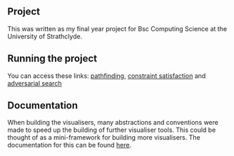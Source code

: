 ## Project

This was written as my final year project for Bsc Computing Science at the University of Strathclyde.

## Running the project

You can access these links: [pathfinding](https://marklee7916.github.io/AI-Search-Algorithm-Visualisation/public/#/pathfinding), [constraint satisfaction](https://marklee7916.github.io/AI-Search-Algorithm-Visualisation/public/#/n-queens) and [adversarial search](https://marklee7916.github.io/AI-Search-Algorithm-Visualisation/public/#/minimax)

## Documentation

When building the visualisers, many abstractions and conventions were made to speed up the building of further visualiser tools. This could be thought of as a mini-framework for building more visualisers. The documentation for this can be found [here](https://marklee7916.github.io/Final-Year-Project-Documentation/).
